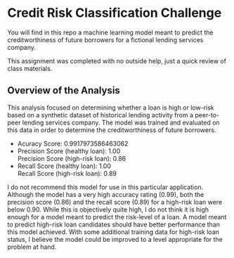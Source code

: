 # Credit Risk Classification Challenge

<p>You will find in this repo a machine learning model meant to predict the creditworthiness of future borrowers for a fictional lending services company. </p>
<p>This assignment was completed with no outside help, just a quick review of class materials.</p>

## Overview of the Analysis

This analysis focused on determining whether a loan is high or low-risk based on a synthetic dataset of historical lending activity from a peer-to-peer lending services company. The model was trained and evaluated on this data in order to determine the creditworthiness of future borrowers.

<ul>
<li>Acuracy Score: 0.9917973586463062</li>
<li>Precision Score (healthy loan): 1.00<br>
    Precision Score (high-risk loan): 0.86 </li>
<li>Recall Score (healthy loan): 1.00<br>
    Recall Score (high-risk loan): 0.89 </li>
</ul>

I do not recommend this model for use in this particular application. Although the model has a very high accuracy rating (0.99), both the precision score (0.86) and the recall score (0.89) for a high-risk loan were below 0.90. While this is objectively quite high, I do not think it is high enough for a model meant to predict the risk-level of a loan. A model meant to predict high-risk loan candidates should have better performance than this model achieved. With some additional training data for high-risk loan status, I believe the model could be improved to a level appropriate for the problem at hand. 
